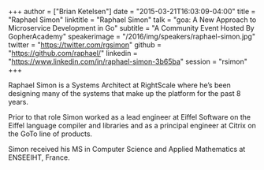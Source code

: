 +++
author = ["Brian Ketelsen"]
date = "2015-03-21T16:03:09-04:00"
title = "Raphael Simon"
linktitle = "Raphael Simon"
talk = "goa: A New Approach to Microservice Development in Go"
subtitle = "A Community Event Hosted By GopherAcademy"
speakerimage = "/2016/img/speakers/raphael-simon.jpg"
twitter = "https://twitter.com/rgsimon"
github = "https://github.com/raphael/"
linkedin = "https://www.linkedin.com/in/raphael-simon-3b65ba"
session = "rsimon"
+++

Raphael Simon is a Systems Architect at RightScale where he’s been designing many of the systems that make up the platform for the past 8 years.

Prior to that role Simon worked as a lead engineer at Eiffel Software on the Eiffel language compiler and libraries and as a principal engineer at Citrix on the GoTo line of products.

Simon received his MS in Computer Science and Applied Mathematics at ENSEEIHT, France.
